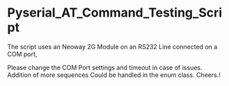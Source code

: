 # Pyserial_AT_Command_Testing_Script
The script uses an Neoway 2G Module on an RS232 Line connected on a COM port,

Please change the COM Port settings and timeout in case of issues.
Addition of more sequences Could be handled in the enum class. Cheers.!
